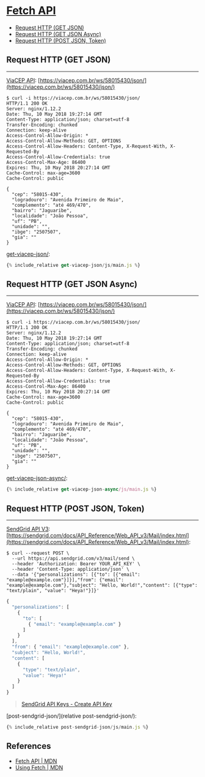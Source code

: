 # [Fetch API](https://developer.mozilla.org/en-US/docs/Web/API/Fetch_API)

* [Request HTTP (GET JSON)](#request-http-get-json)
* [Request HTTP (GET JSON Async)](#request-http-get-json-async)
* [Request HTTP (POST JSON, Token)](#request-http-post-json-token)

## Request HTTP (GET JSON)
---

[ViaCEP API](https://viacep.com.br/): [https://viacep.com.br/ws/58015430/json/](https://viacep.com.br/ws/58015430/json/)
```
$ curl -i https://viacep.com.br/ws/58015430/json/
HTTP/1.1 200 OK
Server: nginx/1.12.2
Date: Thu, 10 May 2018 19:27:14 GMT
Content-Type: application/json; charset=utf-8
Transfer-Encoding: chunked
Connection: keep-alive
Access-Control-Allow-Origin: *
Access-Control-Allow-Methods: GET, OPTIONS
Access-Control-Allow-Headers: Content-Type, X-Request-With, X-Requested-By
Access-Control-Allow-Credentials: true
Access-Control-Max-Age: 86400
Expires: Thu, 10 May 2018 20:27:14 GMT
Cache-Control: max-age=3600
Cache-Control: public

{
  "cep": "58015-430",
  "logradouro": "Avenida Primeiro de Maio",
  "complemento": "até 469/470",
  "bairro": "Jaguaribe",
  "localidade": "João Pessoa",
  "uf": "PB",
  "unidade": "",
  "ibge": "2507507",
  "gia": ""
}
```

[get-viacep-json/](get-viacep-json/):
```js
{% include_relative get-viacep-json/js/main.js %}
```

## Request HTTP (GET JSON Async)
---

[ViaCEP API](https://viacep.com.br/): [https://viacep.com.br/ws/58015430/json/](https://viacep.com.br/ws/58015430/json/)
```
$ curl -i https://viacep.com.br/ws/58015430/json/
HTTP/1.1 200 OK
Server: nginx/1.12.2
Date: Thu, 10 May 2018 19:27:14 GMT
Content-Type: application/json; charset=utf-8
Transfer-Encoding: chunked
Connection: keep-alive
Access-Control-Allow-Origin: *
Access-Control-Allow-Methods: GET, OPTIONS
Access-Control-Allow-Headers: Content-Type, X-Request-With, X-Requested-By
Access-Control-Allow-Credentials: true
Access-Control-Max-Age: 86400
Expires: Thu, 10 May 2018 20:27:14 GMT
Cache-Control: max-age=3600
Cache-Control: public

{
  "cep": "58015-430",
  "logradouro": "Avenida Primeiro de Maio",
  "complemento": "até 469/470",
  "bairro": "Jaguaribe",
  "localidade": "João Pessoa",
  "uf": "PB",
  "unidade": "",
  "ibge": "2507507",
  "gia": ""
}
```

[get-viacep-json-async/](get-viacep-json-async/):
```js
{% include_relative get-viacep-json-async/js/main.js %}
```

## Request HTTP (POST JSON, Token)
---

[SendGrid API V3](https://sendgrid.com/docs/API_Reference/Web_API_v3/index.html): [https://sendgrid.com/docs/API_Reference/Web_API_v3/Mail/index.html](https://sendgrid.com/docs/API_Reference/Web_API_v3/Mail/index.html):
```
$ curl --request POST \
  --url https://api.sendgrid.com/v3/mail/send \
  --header 'Authorization: Bearer YOUR_API_KEY' \
  --header 'Content-Type: application/json' \
  --data '{"personalizations": [{"to": [{"email": "example@example.com"}]}],"from": {"email": "example@example.com"},"subject": "Hello, World!","content": [{"type": "text/plain", "value": "Heya!"}]}'
```

```js
{
  "personalizations": [
    {
      "to": [
        { "email": "example@example.com" }
      ]
    }
  ],
  "from": { "email": "example@example.com" },
  "subject": "Hello, World!",
  "content": [
    {
      "type": "text/plain",
      "value": "Heya!"
    }
  ]
}
```

> [SendGrid API Keys - Create API Key](https://app.sendgrid.com/settings/api_keys)

[post-sendgrid-json/](relative post-sendgrid-json/):
```js
{% include_relative post-sendgrid-json/js/main.js %}
```

## References

* [Fetch API \| MDN](https://developer.mozilla.org/en-US/docs/Web/API/Fetch_API)
* [Using Fetch \| MDN](https://developer.mozilla.org/en-US/docs/Web/API/Fetch_API/Using_Fetch)